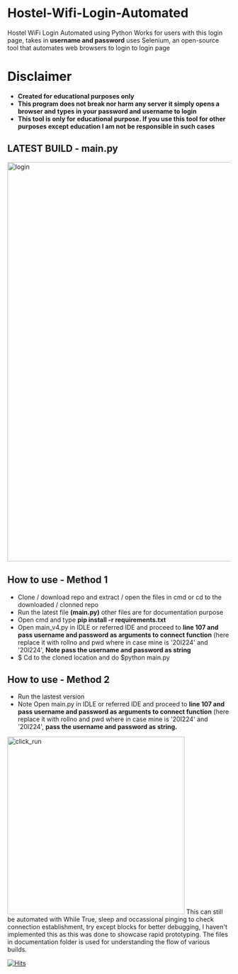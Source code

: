 # Hostel-Wifi-Login-Automated
Hostel WiFi Login Automated using Python
Works for users with this login page, takes in **username and password** uses Selenium, an open-source tool that automates web browsers to login to login page

# Disclaimer
- **Created for educational purposes only**
- **This program does not break nor harm any server it simply opens a browser and types in your password and username to login**
- **This tool is only for educational purpose. If you use this tool for other purposes except education I am not be responsible in such cases**


## **LATEST BUILD - main.py**
<img src="https://user-images.githubusercontent.com/75175772/171265320-e75e2d85-3648-45d9-bf6b-82596d38d653.png" alt="login" width="900"/>

## How to use - Method 1
- Clone / download repo and extract / open the files in cmd or cd to the downloaded / clonned repo
- Run the latest file **(main.py)** other files are for documentation purpose 
- Open cmd and type **pip install -r requirements.txt** 
- Open main_v4.py in IDLE or referred IDE and proceed to **line 107 and pass username and password as arguments to connect function** (here replace it with rollno and pwd where in case mine is '20I224' and '20I224', **Note pass the username and password as string**
- $ Cd to the cloned location and do $python main.py
## How to use - Method 2
- Run the lastest version
- Note Open main.py in IDLE or referred IDE and proceed to **line 107 and pass username and password as arguments to connect function** (here replace it with rollno and pwd where in case mine is '20I224' and '20I224', **pass the username and password as string.**
<img src="https://user-images.githubusercontent.com/75175772/171410407-5543dc02-49b0-4d69-bff5-94db3e70b7ec.png" alt="click_run" width="400"/>
This can still be automated with While True, sleep and occassional pinging to check connection establishment, try except blocks for better debugging, I haven't implemented this as this was done to showcase rapid prototyping. The files in documentation folder is used for understanding the flow of various builds.

[![Hits](https://hits.seeyoufarm.com/api/count/incr/badge.svg?url=https%3A%2F%2Fgithub.com%2FKaushik-Ss%2FPSG-Tech-Hostel-WiFi-Login-Automated&count_bg=%237CFF18&title_bg=%23A83636&icon=&icon_color=%234D2121&title=Total+Visitors&edge_flat=true)](https://hits.seeyoufarm.com)


